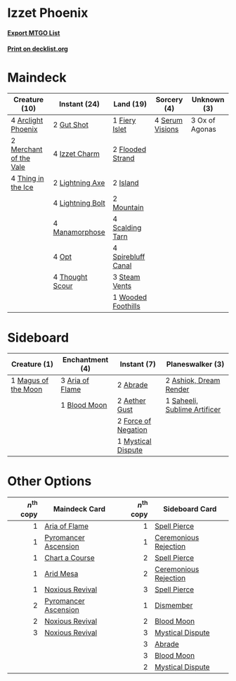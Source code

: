 # Izzet Phoenix

#### [Export MTGO List](../collection/Izzet%20Phoenix/Izzet%20Phoenix.txt)
#### [Print on decklist.org](http://decklist.org/?deckmain=4%09Arclight%20Phoenix%0A1%09Fiery%20Islet%0A2%09Flooded%20Strand%0A2%09Gut%20Shot%0A2%09Island%0A4%09Izzet%20Charm%0A2%09Lightning%20Axe%0A4%09Lightning%20Bolt%0A4%09Manamorphose%0A2%09Merchant%20of%20the%20Vale%0A2%09Mountain%0A4%09Opt%0A3%09Ox%20of%20Agonas%0A4%09Scalding%20Tarn%0A4%09Serum%20Visions%0A4%09Spirebluff%20Canal%0A3%09Steam%20Vents%0A4%09Thing%20in%20the%20Ice%0A4%09Thought%20Scour%0A1%09Wooded%20Foothills&deckside=2%09Abrade%0A2%09Aether%20Gust%0A3%09Aria%20of%20Flame%0A2%09Ashiok,%20Dream%20Render%0A1%09Blood%20Moon%0A2%09Force%20of%20Negation%0A1%09Magus%20of%20the%20Moon%0A1%09Mystical%20Dispute%0A1%09Saheeli,%20Sublime%20Artificer)
# Maindeck

|                                          Creature (10)                                          |                                       Instant (24)                                       |                                          Land (19)                                          |                                       Sorcery (4)                                       | Unknown (3)  |
|-------------------------------------------------------------------------------------------------|------------------------------------------------------------------------------------------|---------------------------------------------------------------------------------------------|-----------------------------------------------------------------------------------------|--------------|
|4 [Arclight Phoenix](http://gatherer.wizards.com/Pages/Card/Details.aspx?multiverseid=452841)    |2 [Gut Shot](http://gatherer.wizards.com/Pages/Card/Details.aspx?multiverseid=397673)     |1 [Fiery Islet](http://gatherer.wizards.com/Pages/Card/Details.aspx?multiverseid=464187)     |4 [Serum Visions](http://gatherer.wizards.com/Pages/Card/Details.aspx?multiverseid=50145)|3 Ox of Agonas|
|2 [Merchant of the Vale](http://gatherer.wizards.com/Pages/Card/Details.aspx?multiverseid=473093)|4 [Izzet Charm](http://gatherer.wizards.com/Pages/Card/Details.aspx?multiverseid=338413)  |2 [Flooded Strand](http://gatherer.wizards.com/Pages/Card/Details.aspx?multiverseid=405098)  |                                                                                         |              |
|4 [Thing in the Ice](http://gatherer.wizards.com/Pages/Card/Details.aspx?multiverseid=409836)    |2 [Lightning Axe](http://gatherer.wizards.com/Pages/Card/Details.aspx?multiverseid=409925)|2 [Island](http://gatherer.wizards.com/Pages/Card/Details.aspx?multiverseid=439857)          |                                                                                         |              |
|                                                                                                 |4 [Lightning Bolt](http://gatherer.wizards.com/Pages/Card/Details.aspx?multiverseid=806)  |2 [Mountain](http://gatherer.wizards.com/Pages/Card/Details.aspx?multiverseid=439859)        |                                                                                         |              |
|                                                                                                 |4 [Manamorphose](http://gatherer.wizards.com/Pages/Card/Details.aspx?multiverseid=370568) |4 [Scalding Tarn](http://gatherer.wizards.com/Pages/Card/Details.aspx?multiverseid=405107)   |                                                                                         |              |
|                                                                                                 |4 [Opt](http://gatherer.wizards.com/Pages/Card/Details.aspx?multiverseid=442948)          |4 [Spirebluff Canal](http://gatherer.wizards.com/Pages/Card/Details.aspx?multiverseid=417822)|                                                                                         |              |
|                                                                                                 |4 [Thought Scour](http://gatherer.wizards.com/Pages/Card/Details.aspx?multiverseid=380203)|3 [Steam Vents](http://gatherer.wizards.com/Pages/Card/Details.aspx?multiverseid=405109)     |                                                                                         |              |
|                                                                                                 |                                                                                          |1 [Wooded Foothills](http://gatherer.wizards.com/Pages/Card/Details.aspx?multiverseid=405116)|                                                                                         |              |


# Sideboard

|                                         Creature (1)                                         |                                     Enchantment (4)                                      |                                         Instant (7)                                          |                                           Planeswalker (3)                                            |
|----------------------------------------------------------------------------------------------|------------------------------------------------------------------------------------------|----------------------------------------------------------------------------------------------|-------------------------------------------------------------------------------------------------------|
|1 [Magus of the Moon](http://gatherer.wizards.com/Pages/Card/Details.aspx?multiverseid=136152)|3 [Aria of Flame](http://gatherer.wizards.com/Pages/Card/Details.aspx?multiverseid=464067)|2 [Abrade](http://gatherer.wizards.com/Pages/Card/Details.aspx?multiverseid=430772)           |2 [Ashiok, Dream Render](http://gatherer.wizards.com/Pages/Card/Details.aspx?multiverseid=461155)      |
|                                                                                              |1 [Blood Moon](http://gatherer.wizards.com/Pages/Card/Details.aspx?multiverseid=45386)    |2 [Aether Gust](http://gatherer.wizards.com/Pages/Card/Details.aspx?multiverseid=466796)      |1 [Saheeli, Sublime Artificer](http://gatherer.wizards.com/Pages/Card/Details.aspx?multiverseid=461161)|
|                                                                                              |                                                                                          |2 [Force of Negation](http://gatherer.wizards.com/Pages/Card/Details.aspx?multiverseid=464001)|                                                                                                       |
|                                                                                              |                                                                                          |1 [Mystical Dispute](http://gatherer.wizards.com/Pages/Card/Details.aspx?multiverseid=473020) |                                                                                                       |


# Other Options

|*n*<sup>th</sup> copy|                                         Maindeck Card                                         |*n*<sup>th</sup> copy|                                         Sideboard Card                                         |
|--------------------:|-----------------------------------------------------------------------------------------------|--------------------:|------------------------------------------------------------------------------------------------|
|                    1|[Aria of Flame](http://gatherer.wizards.com/Pages/Card/Details.aspx?multiverseid=464067)       |                    1|[Spell Pierce](http://gatherer.wizards.com/Pages/Card/Details.aspx?multiverseid=425876)         |
|                    1|[Pyromancer Ascension](http://gatherer.wizards.com/Pages/Card/Details.aspx?multiverseid=425933)|                    1|[Ceremonious Rejection](http://gatherer.wizards.com/Pages/Card/Details.aspx?multiverseid=417613)|
|                    1|[Chart a Course](http://gatherer.wizards.com/Pages/Card/Details.aspx?multiverseid=435200)      |                    2|[Spell Pierce](http://gatherer.wizards.com/Pages/Card/Details.aspx?multiverseid=425876)         |
|                    1|[Arid Mesa](http://gatherer.wizards.com/Pages/Card/Details.aspx?multiverseid=405092)           |                    2|[Ceremonious Rejection](http://gatherer.wizards.com/Pages/Card/Details.aspx?multiverseid=417613)|
|                    1|[Noxious Revival](http://gatherer.wizards.com/Pages/Card/Details.aspx?multiverseid=230067)     |                    3|[Spell Pierce](http://gatherer.wizards.com/Pages/Card/Details.aspx?multiverseid=425876)         |
|                    2|[Pyromancer Ascension](http://gatherer.wizards.com/Pages/Card/Details.aspx?multiverseid=425933)|                    1|[Dismember](http://gatherer.wizards.com/Pages/Card/Details.aspx?multiverseid=382182)            |
|                    2|[Noxious Revival](http://gatherer.wizards.com/Pages/Card/Details.aspx?multiverseid=230067)     |                    2|[Blood Moon](http://gatherer.wizards.com/Pages/Card/Details.aspx?multiverseid=45386)            |
|                    3|[Noxious Revival](http://gatherer.wizards.com/Pages/Card/Details.aspx?multiverseid=230067)     |                    3|[Mystical Dispute](http://gatherer.wizards.com/Pages/Card/Details.aspx?multiverseid=473020)     |
|                     |                                                                                               |                    3|[Abrade](http://gatherer.wizards.com/Pages/Card/Details.aspx?multiverseid=430772)               |
|                     |                                                                                               |                    3|[Blood Moon](http://gatherer.wizards.com/Pages/Card/Details.aspx?multiverseid=45386)            |
|                     |                                                                                               |                    2|[Mystical Dispute](http://gatherer.wizards.com/Pages/Card/Details.aspx?multiverseid=473020)     |

